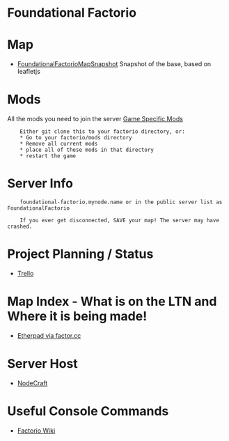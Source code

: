 # Foundational Factorio

# Map
   * [FoundationalFactorioMapSnapshot](http://foundationalfactorio.github.io/maps) Snapshot of the base, based on leafletjs

# Mods
All the mods you need to join the server
        [Game Specific Mods](https://github.com/foundationalfactorio/foundationalfactorio)

        Either git clone this to your factorio directory, or:
        * Go to your factorio/mods directory
        * Remove all current mods
        * place all of these mods in that directory
        * restart the game


# Server Info
        foundational-factorio.mynode.name or in the public server list as FoundationalFactorio

        If you ever get disconnected, SAVE your map! The server may have crashed.

# Project Planning / Status
* [Trello](https://trello.com/b/vsVDAwwC/launch-rockets)
    

# Map Index - What is on the LTN and Where it is being made!
* [Etherpad via factor.cc](https://factor.cc/pad/p/foundationalfactorio)

# Server Host
* [NodeCraft](https://nodecraft.com/instance/0c07d4da-c148-4db6-b6a8-0c881f9aeee5#!/instance/overview)

# Useful Console Commands
* [Factorio Wiki](https://wiki.factorio.com/Console#Change_game_speed)

